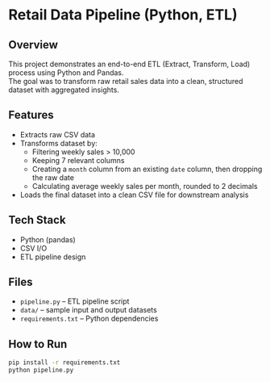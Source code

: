 # Retail Data Pipeline (Python, ETL)

## Overview
This project demonstrates an end-to-end ETL (Extract, Transform, Load) process using Python and Pandas.  
The goal was to transform raw retail sales data into a clean, structured dataset with aggregated insights.

## Features
- Extracts raw CSV data
- Transforms dataset by:
  - Filtering weekly sales > 10,000
  - Keeping 7 relevant columns
  - Creating a `month` column from an existing `date` column, then dropping the raw date
  - Calculating average weekly sales per month, rounded to 2 decimals
- Loads the final dataset into a clean CSV file for downstream analysis

## Tech Stack
- Python (pandas)
- CSV I/O
- ETL pipeline design

## Files
- `pipeline.py` – ETL pipeline script
- `data/` – sample input and output datasets
- `requirements.txt` – Python dependencies

## How to Run
```bash
pip install -r requirements.txt
python pipeline.py
